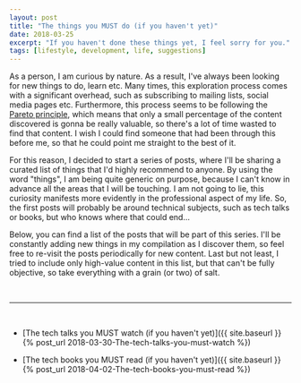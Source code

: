 ```yaml
---
layout: post
title: "The things you MUST do (if you haven't yet)"
date: 2018-03-25
excerpt: "If you haven't done these things yet, I feel sorry for you."
tags: [lifestyle, development, life, suggestions]
---
```


As a person, I am curious by nature. As a result, I've always been looking for new things to do, learn etc. Many times, this exploration process comes with a significant overhead, such as subscribing to mailing lists, social media pages etc. Furthermore, this process seems to be following the [Pareto principle](https://en.wikipedia.org/wiki/Pareto_principle), which means that only a small percentage of the content discovered is gonna be really valuable, so there's a lot of time wasted to find that content. I wish I could find someone that had been through this before me, so that he could point me straight to the best of it.

For this reason, I decided to start a series of posts, where I'll be sharing a curated list of things that I'd highly recommend to anyone. By using the word "things", I am being quite generic on purpose, because I can't know in advance all the areas that I will be touching. I am not going to lie, this curiosity manifests more evidently in the professional aspect of my life. So, the first posts will probably be around technical subjects, such as tech talks or books, but who knows where that could end...

Below, you can find a list of the posts that will be part of this series. I'll be constantly adding new things in my compilation as I discover them, so feel free to re-visit the posts periodically for new content. Last but not least, I tried to include only high-value content in this list, but that can't be fully objective, so take everything with a grain (or two) of salt.

<br/>

----

<br/>

* [The tech talks you MUST watch (if you haven't yet)]({{ site.baseurl }}{% post_url 2018-03-30-The-tech-talks-you-must-watch %})

* [The tech books you MUST read (if you haven't yet)]({{ site.baseurl }}{% post_url 2018-04-02-The-tech-books-you-must-read %})